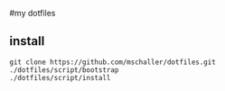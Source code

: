#my dotfiles

## install

```
git clone https://github.com/mschaller/dotfiles.git
./dotfiles/script/bootstrap
./dotfiles/script/install
```

